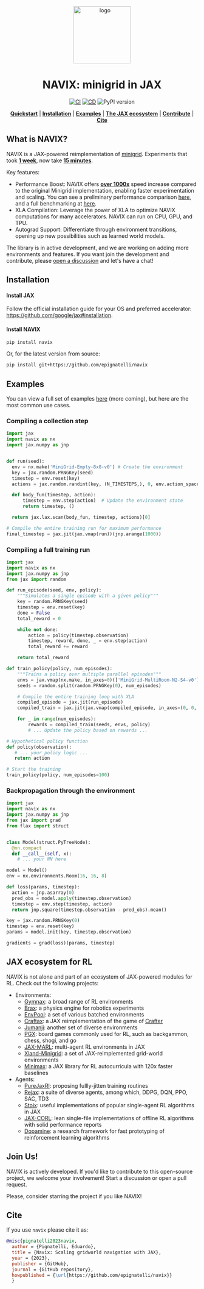 <div align="center">
<img width=150px src="https://github.com/epignatelli/navix/assets/26899347/4168c100-f0e6-4bae-9680-2c1a82bba8a4" alt="logo"></img>

# NAVIX: minigrid in JAX
[![CI](https://github.com/epignatelli/navix/actions/workflows/CI.yml/badge.svg)](https://github.com/epignatelli/navix/actions/workflows/CI.yml)
[![CD](https://github.com/epignatelli/navix/actions/workflows/CD.yml/badge.svg)](https://github.com/epignatelli/navix/actions/workflows/CD.yml)
![PyPI version](https://img.shields.io/pypi/v/navix?label=PyPI&color=%230099ab)
<!-- [![arXiv](https://img.shields.io/badge/arXiv-1234.56789-b31b1b.svg?style=flat)](https://arxiv.org/abs/1234.56789) -->

**[Quickstart](#what-is-navix)** | **[Installation](#installation)** | **[Examples](#examples)** | **[The JAX ecosystem](#jax-ecosystem-for-rl)** | **[Contribute](#join-us)** | **[Cite](#cite)**

</div>



## What is NAVIX?
NAVIX is a JAX-powered reimplementation of [minigrid](https://github.com/Farama-Foundation/Minigrid). Experiments that took <ins>**1 week**</ins>, now take <ins>**15 minutes**</ins>.   

Key features:
- Performance Boost: NAVIX offers <ins>**over 1000x**</ins> speed increase compared to the original Minigrid implementation, enabling faster experimentation and scaling. You can see a preliminary performance comparison [here](docs/performance.py), and a full benchmarking at [here](benchmarks/).
- XLA Compilation: Leverage the power of XLA to optimize NAVIX computations for many accelerators. NAVIX can run on CPU, GPU, and TPU.
- Autograd Support: Differentiate through environment transitions, opening up new possibilities such as learned world models.

The library is in active development, and we are working on adding more environments and features.
If you want join the development and contribute, please [open a discussion](https://github.com/epignatelli/navix/discussions/new?category=general) and let's have a chat!


## Installation
#### Install JAX
Follow the official installation guide for your OS and preferred accelerator: https://github.com/google/jax#installation.

#### Install NAVIX
```bash
pip install navix
```

Or, for the latest version from source:
```bash
pip install git+https://github.com/epignatelli/navix
```

## Examples
You can view a full set of examples [here](examples/) (more coming), but here are the most common use cases.

### Compiling a collection step
```python
import jax
import navix as nx
import jax.numpy as jnp


def run(seed):
  env = nx.make('MiniGrid-Empty-8x8-v0') # Create the environment
  key = jax.random.PRNGKey(seed)
  timestep = env.reset(key)
  actions = jax.random.randint(key, (N_TIMESTEPS,), 0, env.action_space.n)

  def body_fun(timestep, action):
      timestep = env.step(action)  # Update the environment state
      return timestep, ()

  return jax.lax.scan(body_fun, timestep, actions)[0]

# Compile the entire training run for maximum performance
final_timestep = jax.jit(jax.vmap(run))(jnp.arange(1000))
```

### Compiling a full training run
```python
import jax
import navix as nx
import jax.numpy as jnp
from jax import random

def run_episode(seed, env, policy):
    """Simulates a single episode with a given policy"""
    key = random.PRNGKey(seed)
    timestep = env.reset(key)
    done = False
    total_reward = 0

    while not done:
        action = policy(timestep.observation)
        timestep, reward, done, _ = env.step(action)
        total_reward += reward

    return total_reward

def train_policy(policy, num_episodes):
    """Trains a policy over multiple parallel episodes"""
    envs = jax.vmap(nx.make, in_axes=0)(['MiniGrid-MultiRoom-N2-S4-v0'] * num_episodes)
    seeds = random.split(random.PRNGKey(0), num_episodes)

    # Compile the entire training loop with XLA
    compiled_episode = jax.jit(run_episode)
    compiled_train = jax.jit(jax.vmap(compiled_episode, in_axes=(0, 0, None)))

    for _ in range(num_episodes):
        rewards = compiled_train(seeds, envs, policy)
        # ... Update the policy based on rewards ...

# Hypothetical policy function
def policy(observation):
   # ... your policy logic ...
   return action

# Start the training
train_policy(policy, num_episodes=100)
```

### Backpropagation through the environment
```python
import jax
import navix as nx
import jax.numpy as jnp
from jax import grad
from flax import struct


class Model(struct.PyTreeNode):
  @nn.compact
  def __call__(self, x):
    # ... your NN here

model = Model()
env = nx.environments.Room(16, 16, 8)

def loss(params, timestep):
  action = jnp.asarray(0)
  pred_obs = model.apply(timestep.observation)
  timestep = env.step(timestep, action)
  return jnp.square(timestep.observation - pred_obs).mean()

key = jax.random.PRNGKey(0)
timestep = env.reset(key)
params = model.init(key, timestep.observation)

gradients = grad(loss)(params, timestep)
```

## JAX ecosystem for RL
NAVIX is not alone and part of an ecosystem of JAX-powered modules for RL. Check out the following projects:
- Environments:
  - [Gymnax](https://github.com/RobertTLange/gymnax): a broad range of RL environments
  - [Brax](https://github.com/google/brax): a physics engine for robotics experiments
  - [EnvPool](https://github.com/sail-sg/envpool): a set of various batched environments
  - [Craftax](https://github.com/MichaelTMatthews/Craftax): a JAX reimplementation of the game of [Crafter](https://github.com/danijar/crafter)
  - [Jumanji](https://github.com/instadeepai/jumanji): another set of diverse environments
  - [PGX](https://github.com/sotetsuk/pgx): board games commonly used for RL, such as backgammon, chess, shogi, and go
  - [JAX-MARL](https://github.com/FLAIROx/JaxMARL): multi-agent RL environments in JAX
  - [Xland-Minigrid](https://github.com/corl-team/xland-minigrid/): a set of JAX-reimplemented grid-world environments
  - [Minimax](https://github.com/facebookresearch/minimax):  a JAX library for RL autocurricula with 120x faster baselines
- Agents:
  - [PureJaxRl](https://github.com/luchris429/purejaxrl): proposing fullly-jitten training routines
  - [Rejax](https://github.com/keraJLi/rejax): a suite of diverse agents, among which, DDPG, DQN, PPO, SAC, TD3
  - [Stoix](https://github.com/EdanToledo/Stoix): useful implementations of popular single-agent RL algorithms in JAX
  - [JAX-CORL](https://github.com/nissymori/JAX-CORL): lean single-file implementations of offline RL algorithms with solid performance reports
  - [Dopamine](https://github.com/google/dopamine): a research framework for fast prototyping of reinforcement learning algorithms
  

## Join Us!

NAVIX is actively developed. If you'd like to contribute to this open-source project, we welcome your involvement! Start a discussion or open a pull request.

Please, consider starring the project if you like NAVIX!

## Cite
If you use `navix` please cite it as:

```bibtex
@misc{pignatelli2023navix,
  author = {Pignatelli, Eduardo},
  title = {Navix: Scaling gridworld navigation with JAX},
  year = {2023},
  publisher = {GitHub},
  journal = {GitHub repository},
  howpublished = {\url{https://github.com/epignatelli/navix}}
  }
